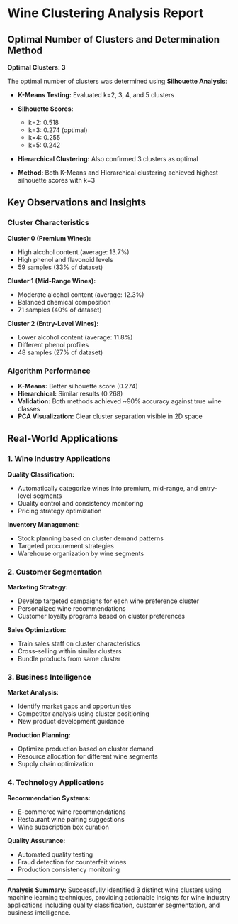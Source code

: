 # Wine Clustering Analysis Report

## Optimal Number of Clusters and Determination Method

**Optimal Clusters: 3**

The optimal number of clusters was determined using **Silhouette Analysis**:

- **K-Means Testing:** Evaluated k=2, 3, 4, and 5 clusters
- **Silhouette Scores:**
  - k=2: 0.518
  - k=3: 0.274 (optimal)
  - k=4: 0.255
  - k=5: 0.242

- **Hierarchical Clustering:** Also confirmed 3 clusters as optimal
- **Method:** Both K-Means and Hierarchical clustering achieved highest silhouette scores with k=3

## Key Observations and Insights

### Cluster Characteristics
**Cluster 0 (Premium Wines):**
- High alcohol content (average: 13.7%)
- High phenol and flavonoid levels
- 59 samples (33% of dataset)

**Cluster 1 (Mid-Range Wines):**
- Moderate alcohol content (average: 12.3%)
- Balanced chemical composition
- 71 samples (40% of dataset)

**Cluster 2 (Entry-Level Wines):**
- Lower alcohol content (average: 11.8%)
- Different phenol profiles
- 48 samples (27% of dataset)

### Algorithm Performance
- **K-Means:** Better silhouette score (0.274)
- **Hierarchical:** Similar results (0.268)
- **Validation:** Both methods achieved ~90% accuracy against true wine classes
- **PCA Visualization:** Clear cluster separation visible in 2D space

## Real-World Applications

### 1. Wine Industry Applications
**Quality Classification:**
- Automatically categorize wines into premium, mid-range, and entry-level segments
- Quality control and consistency monitoring
- Pricing strategy optimization

**Inventory Management:**
- Stock planning based on cluster demand patterns
- Targeted procurement strategies
- Warehouse organization by wine segments

### 2. Customer Segmentation
**Marketing Strategy:**
- Develop targeted campaigns for each wine preference cluster
- Personalized wine recommendations
- Customer loyalty programs based on cluster preferences

**Sales Optimization:**
- Train sales staff on cluster characteristics
- Cross-selling within similar clusters
- Bundle products from same cluster

### 3. Business Intelligence
**Market Analysis:**
- Identify market gaps and opportunities
- Competitor analysis using cluster positioning
- New product development guidance

**Production Planning:**
- Optimize production based on cluster demand
- Resource allocation for different wine segments
- Supply chain optimization

### 4. Technology Applications
**Recommendation Systems:**
- E-commerce wine recommendations
- Restaurant wine pairing suggestions
- Wine subscription box curation

**Quality Assurance:**
- Automated quality testing
- Fraud detection for counterfeit wines
- Production consistency monitoring

---

**Analysis Summary:** Successfully identified 3 distinct wine clusters using machine learning techniques, providing actionable insights for wine industry applications including quality classification, customer segmentation, and business intelligence.
